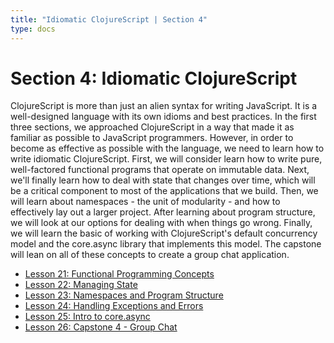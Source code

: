 ```yaml
---
title: "Idiomatic ClojureScript | Section 4"
type: docs
---
```


# Section 4: Idiomatic ClojureScript

ClojureScript is more than just an alien syntax for writing JavaScript. It is a well-designed
language with its own idioms and best practices. In the first three sections, we approached
ClojureScript in a way that made it as familiar as possible to JavaScript programmers. However,
in order to become as effective as possible with the language, we need to learn how to write
idiomatic ClojureScript. First, we will consider learn how to write pure, well-factored functional
programs that operate on immutable data. Next, we'll finally learn how to deal with state that changes
over time, which will be a critical component to most of the applications that we build. Then, we will
learn about namespaces - the unit of modularity - and how to effectively lay out a larger project.
After learning about program structure, we will look at our options for dealing with when things go
wrong. Finally, we will learn the basic of working with ClojureScript's default concurrency model and
the core.async library that implements this model. The capstone will lean on all of these concepts to
create a group chat application.


- [Lesson 21: Functional Programming Concepts](/section-4/lesson-21-functional-programming-concepts/)
- [Lesson 22: Managing State](/section-4/lesson-22-managing-state/)
- [Lesson 23: Namespaces and Program Structure](/section-4/lesson-23-namespaces-and-program-structure/)
- [Lesson 24: Handling Exceptions and Errors](/section-4/lesson-24-handling-exceptions-and-errors/)
- [Lesson 25: Intro to core.async](/section-4/lesson-25-intro-to-core-async/)
- [Lesson 26: Capstone 4 - Group Chat](/section-4/lesson-26-capstone-4-group-chat/)
